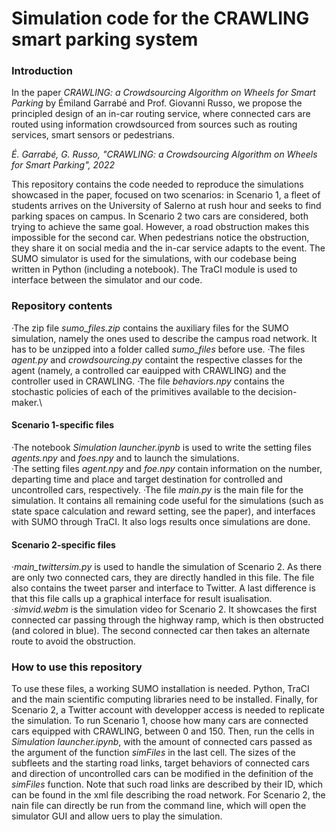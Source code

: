 # Simulation code for the CRAWLING smart parking system

### Introduction

In the paper _CRAWLING: a Crowdsourcing Algorithm on Wheels for Smart Parking_ by Émiland Garrabé and Prof. Giovanni Russo, we propose the principled design of an in-car routing service, where connected cars are routed using information crowdsourced from sources such as routing services, smart sensors or pedestrians.

_É. Garrabé, G. Russo, "CRAWLING: a Crowdsourcing Algorithm on Wheels for Smart Parking", 2022_

This repository contains the code needed to reproduce the simulations showcased in the paper, focused on two scenarios: in Scenario $1$, a fleet of students arrives on the University of Salerno at rush hour and seeks to find parking spaces on campus. In Scenario $2$ two cars are considered, both trying to achieve the same goal. However, a road obstruction makes this impossible for the second car. When pedestrians notice the obstruction, they share it on social media and the in-car service adapts to the event.
The SUMO simulator is used for the simulations, with our codebase being written in Python (including a notebook). The TraCI module is used to interface between the simulator and our code.

### Repository contents
·The zip file _sumo\_files.zip_ contains the auxiliary files for the SUMO simulation, namely the ones used to describe the campus road network. It has to be unzipped into a folder called _sumo\_files_ before use.
·The files _agent.py_ and _crowdsourcing.py_ containt the respective classes for the agent (namely, a controlled car eauipped with CRAWLING) and the controller used in CRAWLING.
·The file _behaviors.npy_ contains the stochastic policies of each of the primitives available to the decision-maker.\
#### Scenario $1$-specific files
·The notebook _Simulation launcher.ipynb_ is used to write the setting files _agents.npy_ and _foes.npy_ and to launch the simulations.\
·The setting files _agent.npy_ and _foe.npy_ contain information on the number, departing time and place and target destination for controlled and uncontrolled cars, respectively.
·The file _main.py_ is the main file for the simulation. It contains all remaining code useful for the simulations (such as state space calculation and reward setting, see the paper), and interfaces with SUMO through TraCI. It also logs results once simulations are done.
#### Scenario $2$-specific files
·_main_twittersim.py_ is used to handle the simulation of Scenario $2$. As there are only two connected cars, they are directly handled in this file. The file also contains the tweet parser and interface to Twitter. A last difference is that this file calls up a graphical interface for result isualisation.
·_simvid.webm_ is the simulation video for Scenario $2$. It showcases the first connected car passing through the highway ramp, which is then obstructed (and colored in blue). The second connected car then takes an alternate route to avoid the obstruction.

### How to use this repository
To use these files, a working SUMO installation is needed. Python, TraCI and the main scientific computing libraries need to be installed. Finally, for Scenario $2$, a Twitter account with developper access is needed to replicate the simulation.
To run Scenario $1$, choose how many cars are connected cars equipped with CRAWLING, between $0$ and $150$. Then, run the cells in _Simulation launcher.ipynb_, with the amount of connected cars passed as the argument of the function _simFiles_ in the last cell. The sizes of the subfleets and the starting road links, target behaviors of connected cars and direction of uncontrolled cars can be modified in the definition of the _simFiles_ function. Note that such road links are described by their ID, which can be found in the xml file describing the road network.
For Scenario $2$, the nain file can directly be run from the command line, which will open the simulator GUI and allow uers to play the simulation.
